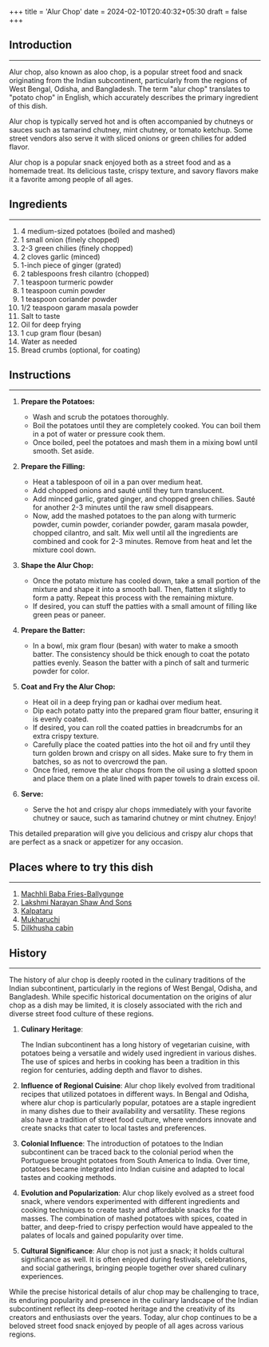 +++
title = 'Alur Chop'
date = 2024-02-10T20:40:32+05:30
draft = false
+++

## Introduction

---

Alur chop, also known as aloo chop, is a popular street food and snack originating from the Indian subcontinent, particularly from the regions of West Bengal, Odisha, and Bangladesh. The term "alur chop" translates to "potato chop" in English, which accurately describes the primary ingredient of this dish.

Alur chop is typically served hot and is often accompanied by chutneys or sauces such as tamarind chutney, mint chutney, or tomato ketchup. Some street vendors also serve it with sliced onions or green chilies for added flavor.

Alur chop is a popular snack enjoyed both as a street food and as a homemade treat. Its delicious taste, crispy texture, and savory flavors make it a favorite among people of all ages.

## Ingredients

---

1. 4 medium-sized potatoes (boiled and mashed)
2. 1 small onion (finely chopped)
3. 2-3 green chilies (finely chopped)
4. 2 cloves garlic (minced)
5. 1-inch piece of ginger (grated)
6. 2 tablespoons fresh cilantro (chopped)
7. 1 teaspoon turmeric powder
8. 1 teaspoon cumin powder
9. 1 teaspoon coriander powder
10. 1/2 teaspoon garam masala powder
11. Salt to taste
12. Oil for deep frying
13. 1 cup gram flour (besan)
14. Water as needed
15. Bread crumbs (optional, for coating)

## Instructions

---

1. **Prepare the Potatoes:**

   - Wash and scrub the potatoes thoroughly.
   - Boil the potatoes until they are completely cooked. You can boil them in a pot of water or pressure cook them.
   - Once boiled, peel the potatoes and mash them in a mixing bowl until smooth. Set aside.

2. **Prepare the Filling:**

   - Heat a tablespoon of oil in a pan over medium heat.
   - Add chopped onions and sauté until they turn translucent.
   - Add minced garlic, grated ginger, and chopped green chilies. Sauté for another 2-3 minutes until the raw smell disappears.
   - Now, add the mashed potatoes to the pan along with turmeric powder, cumin powder, coriander powder, garam masala powder, chopped cilantro, and salt. Mix well until all the ingredients are combined and cook for 2-3 minutes. Remove from heat and let the mixture cool down.

3. **Shape the Alur Chop:**

   - Once the potato mixture has cooled down, take a small portion of the mixture and shape it into a smooth ball. Then, flatten it slightly to form a patty. Repeat this process with the remaining mixture.
   - If desired, you can stuff the patties with a small amount of filling like green peas or paneer.

4. **Prepare the Batter:**

   - In a bowl, mix gram flour (besan) with water to make a smooth batter. The consistency should be thick enough to coat the potato patties evenly. Season the batter with a pinch of salt and turmeric powder for color.

5. **Coat and Fry the Alur Chop:**

   - Heat oil in a deep frying pan or kadhai over medium heat.
   - Dip each potato patty into the prepared gram flour batter, ensuring it is evenly coated.
   - If desired, you can roll the coated patties in breadcrumbs for an extra crispy texture.
   - Carefully place the coated patties into the hot oil and fry until they turn golden brown and crispy on all sides. Make sure to fry them in batches, so as not to overcrowd the pan.
   - Once fried, remove the alur chops from the oil using a slotted spoon and place them on a plate lined with paper towels to drain excess oil.

6. **Serve:**
   - Serve the hot and crispy alur chops immediately with your favorite chutney or sauce, such as tamarind chutney or mint chutney. Enjoy!

This detailed preparation will give you delicious and crispy alur chops that are perfect as a snack or appetizer for any occasion.

## Places where to try this dish

---

1. [Machhli Baba Fries-Ballygunge](https://maps.app.goo.gl/HX6RkbDzCghV7cs46)
2. [Lakshmi Narayan Shaw And Sons](https://maps.app.goo.gl/uggwarf1Ao1mojTA9)
3. [Kalpataru](https://maps.app.goo.gl/8Fs4xGufJ5tYwAPJ8)
4. [Mukharuchi](https://maps.app.goo.gl/vkgDQPcggCVV7SZ46)
5. [Dilkhusha cabin](https://maps.app.goo.gl/QtZiVKjFpe3F1NGs9)

## History

---

The history of alur chop is deeply rooted in the culinary traditions of the Indian subcontinent, particularly in the regions of West Bengal, Odisha, and Bangladesh. While specific historical documentation on the origins of alur chop as a dish may be limited, it is closely associated with the rich and diverse street food culture of these regions.

1. **Culinary Heritage**:

   The Indian subcontinent has a long history of vegetarian cuisine, with potatoes being a versatile and widely used ingredient in various dishes. The use of spices and herbs in cooking has been a tradition in this region for centuries, adding depth and flavor to dishes.

2. **Influence of Regional Cuisine**:
   Alur chop likely evolved from traditional recipes that utilized potatoes in different ways. In Bengal and Odisha, where alur chop is particularly popular, potatoes are a staple ingredient in many dishes due to their availability and versatility. These regions also have a tradition of street food culture, where vendors innovate and create snacks that cater to local tastes and preferences.

3. **Colonial Influence**:
   The introduction of potatoes to the Indian subcontinent can be traced back to the colonial period when the Portuguese brought potatoes from South America to India. Over time, potatoes became integrated into Indian cuisine and adapted to local tastes and cooking methods.

4. **Evolution and Popularization**:
   Alur chop likely evolved as a street food snack, where vendors experimented with different ingredients and cooking techniques to create tasty and affordable snacks for the masses. The combination of mashed potatoes with spices, coated in batter, and deep-fried to crispy perfection would have appealed to the palates of locals and gained popularity over time.

5. **Cultural Significance**:
   Alur chop is not just a snack; it holds cultural significance as well. It is often enjoyed during festivals, celebrations, and social gatherings, bringing people together over shared culinary experiences.

While the precise historical details of alur chop may be challenging to trace, its enduring popularity and presence in the culinary landscape of the Indian subcontinent reflect its deep-rooted heritage and the creativity of its creators and enthusiasts over the years. Today, alur chop continues to be a beloved street food snack enjoyed by people of all ages across various regions.
